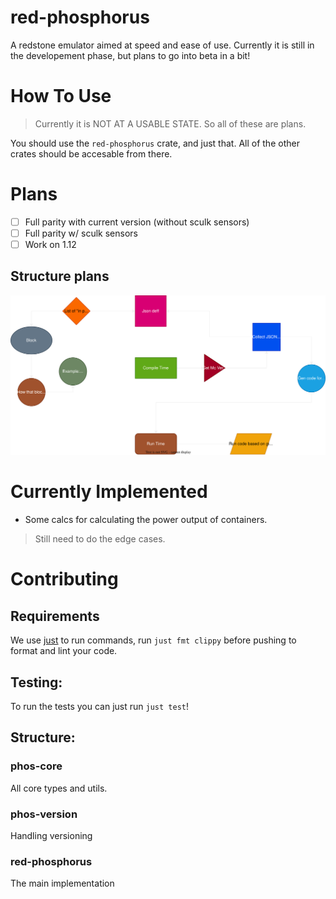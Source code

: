 # red-phosphorus
A redstone emulator aimed at speed and ease of use. Currently it is still in the developement phase, but plans to go into beta in a bit!

# How To Use
> Currently it is NOT AT A USABLE STATE. So all of these are plans.

You should use the `red-phosphorus` crate, and just that. All of the other crates should be accesable from there.

# Plans
- [ ] Full parity with current version (without sculk sensors)
- [ ] Full parity w/ sculk sensors
- [ ] Work on 1.12

## Structure plans
![](/docs/Structure.drawio.svg)

# Currently Implemented
- Some calcs for calculating the power output of containers.
> Still need to do the edge cases.

# Contributing

## Requirements
We use [just](https://github.com/casey/just) to run commands, run `just fmt clippy` before pushing to format and lint your code.

## Testing:
To run the tests you can just run `just test`!

## Structure:
### phos-core
All core types and utils.
### phos-version
Handling versioning
### red-phosphorus
The main implementation
